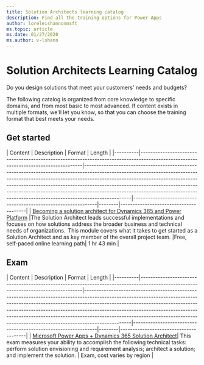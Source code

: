 ```yaml
---
title: Solution Architects learning catalog
description: Find all the training options for Power Apps
author: loreleishannonmsft
ms.topic: article
ms.date: 01/27/2020
ms.author: v-lshann
---
```


# Solution Architects Learning Catalog

Do you design solutions that meet your customers' needs and budgets?

The following catalog is organized from core knowledge to specific domains, and from most basic to most advanced. If content exists in multiple formats, we'll let you know, so that you can choose the training format that best meets your needs. 

## Get started<a name="get-started"></a>
| Content  | Description | Format  | Length | 
|----------|------------------------------------------------------------------------------------------------------------------------------------|-------------------------------------------------------------------------------------------------------------------------------------------------------------------------------------------------------------------------------------------------------------------------------------------------------------------------------------------------------------------------------------------------------------------------|---------------------------------------------------------------|--------|---------------------------------------|
| [Becoming a solution architect for Dynamics 365 and Power Platform](https://docs.microsoft.com/learn/modules/becoming-solution-architect/)	|The Solution Architect leads successful implementations and focuses on how solutions address the broader business and technical needs of organizations.  This module covers what it takes to get started as a Solution Architect and as key member of the overall project team.	|Free, self-paced online learning path|	1 hr 43 min |
## Exam<a name="exam"></a>
| Content  | Description | Format  | Length | 
|----------|------------------------------------------------------------------------------------------------------------------------------------|-------------------------------------------------------------------------------------------------------------------------------------------------------------------------------------------------------------------------------------------------------------------------------------------------------------------------------------------------------------------------------------------------------------------------|---------------------------------------------------------------|--------|---------------------------------------|
| [Microsoft Power Apps + Dynamics 365 Solution Architect](https://docs.microsoft.com/learn/certifications/exams/mb-600)|	This exam measures your ability to accomplish the following technical tasks: perform solution envisioning and requirement analysis; architect a solution; and implement the solution. |	Exam, cost varies by region |

